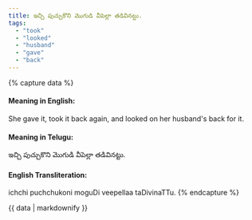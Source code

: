 ```yaml
---
title: ఇచ్చి పుచ్చుకొని మొగుడి వీపెల్లా తడివినట్టు.
tags:
  - "took"
  - "looked"
  - "husband"
  - "gave"
  - "back"
---
```


{% capture data %}
#### Meaning in English:
She gave it, took it back again, and looked on her husband's back for it.

#### Meaning in Telugu:
ఇచ్చి పుచ్చుకొని మొగుడి వీపెల్లా తడివినట్టు.

#### English Transliteration:
ichchi puchchukoni moguDi veepellaa taDivinaTTu.
{% endcapture %}

<div class="notice">{{ data | markdownify }}</div>


